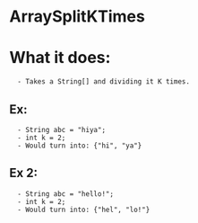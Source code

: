 # ArraySplitKTimes

# What it does:
      - Takes a String[] and dividing it K times.

## Ex:
      - String abc = "hiya";
      - int k = 2;
      - Would turn into: {"hi", "ya"}
## Ex 2: 
      - String abc = "hello!";
      - int k = 2;
      - Would turn into: {"hel", "lo!"}
